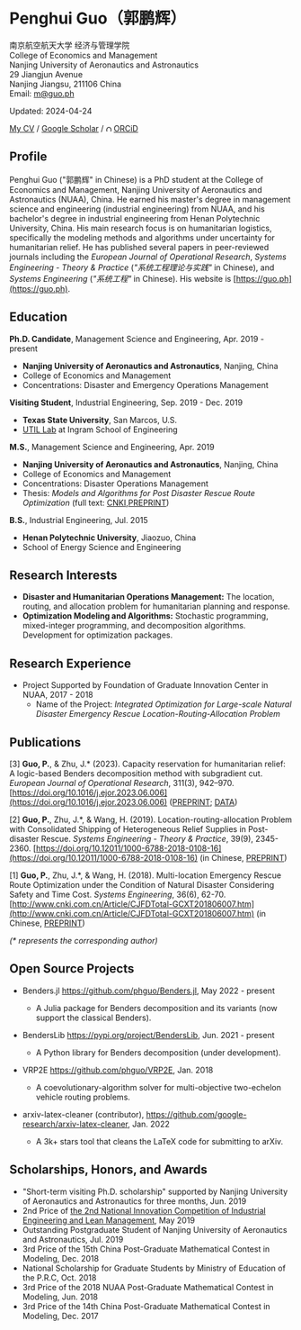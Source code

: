 # Penghui Guo（郭鹏辉）

南京航空航天大学 经济与管理学院<br>
College of Economics and Management<br>
Nanjing University of Aeronautics and Astronautics <br>
29 Jiangjun Avenue<br>
Nanjing Jiangsu, 211106 China<br>
Email: m@guo.ph<br>

Updated: 2024-04-24

[My CV](https://guo.ph/Penghui_Guo_CV.pdf)  / [Google Scholar](https://scholar.google.com/citations?user=RDLsl7AAAAAJ) / [<img src="https://orcid.org/sites/default/files/images/orcid_16x16.png" style="width:.8em;margin-right:.2em;" alt="ORCID iD icon">ORCiD](https://orcid.org/0000-0003-3435-6761)

## Profile

Penghui Guo ("郭鹏辉" in Chinese) is a PhD student at the College of Economics and Management, Nanjing University of Aeronautics and Astronautics (NUAA), China. He earned his master's degree in management science and engineering (industrial engineering) from NUAA, and his bachelor's degree in industrial engineering from Henan Polytechnic University, China. His main research focus is on humanitarian logistics, specifically the modeling methods and algorithms under uncertainty for humanitarian relief. He has published several papers in peer-reviewed journals including the _European Journal of Operational Research_, _Systems Engineering - Theory & Practice_ (_"系统工程理论与实践"_ in Chinese), and _Systems Engineering_ (_"系统工程"_ in Chinese). His website is [https://guo.ph](https://guo.ph).

## Education

__Ph.D. Candidate__, Management Science and Engineering, Apr. 2019 - present
- __Nanjing University of Aeronautics and Astronautics__, Nanjing, China
- College of Economics and Management
- Concentrations: Disaster and Emergency Operations Management

__Visiting Student__, Industrial Engineering, Sep. 2019 - Dec. 2019
- __Texas State University__, San Marcos, U.S.
- [UTIL Lab](https://dong.wp.txstate.edu/) at Ingram School of Engineering

__M.S.__, Management Science and Engineering, Apr. 2019
- __Nanjing University of Aeronautics and Astronautics__, Nanjing, China
- College of Economics and Management
- Concentrations: Disaster Operations Management<br>
- Thesis: _Models and Algorithms for Post Disaster Rescue Route Optimization_ (full text: [CNKI](https://doi.org/10.27239/d.cnki.gnhhu.2019.001191),[PREPRINT](https://guo.ph/publication/zh-MasterThesis.pdf))

__B.S.__, Industrial Engineering, Jul. 2015
- __Henan Polytechnic University__, Jiaozuo, China
- School of Energy Science and Engineering

## Research Interests

- __Disaster and Humanitarian Operations Management:__ The location, routing, and allocation problem for humanitarian planning and response.
- __Optimization Modeling and Algorithms:__ Stochastic programming, mixed-integer programming, and decomposition algorithms. Development for optimization packages.

## Research Experience

- Project Supported by Foundation of Graduate Innovation Center in NUAA, 2017 - 2018
    - Name of the Project: _Integrated Optimization for Large-scale Natural Disaster Emergency Rescue Location-Routing-Allocation Problem_

## Publications

[3] __Guo, P.__, & Zhu, J.* (2023). Capacity reservation for humanitarian relief: A logic-based Benders decomposition method with subgradient cut. _European Journal of Operational Research_, 311(3), 942–970. [https://doi.org/10.1016/j.ejor.2023.06.006](https://doi.org/10.1016/j.ejor.2023.06.006) ([PREPRINT](https://guo.ph/publication/CapacityReservationHumanitarian2023.pdf); [DATA](https://github.com/phguo/cap-res-data))

[2] __Guo, P.__, Zhu, J.*, & Wang, H. (2019). Location-routing-allocation Problem with Consolidated Shipping of Heterogeneous Relief Supplies in Post-disaster Rescue. _Systems Engineering - Theory & Practice_, 39(9), 2345-2360. [https://doi.org/10.12011/1000-6788-2018-0108-16](https://doi.org/10.12011/1000-6788-2018-0108-16) (in Chinese, [PREPRINT](https://guo.ph/publication/zh-LocationRoutingAllocation.pdf))

[1] __Guo, P.__, Zhu, J.*, & Wang, H. (2018). Multi-location Emergency Rescue Route Optimization under the Condition of Natural Disaster Considering Safety and Time Cost. _Systems Engineering_, 36(6), 62-70. [http://www.cnki.com.cn/Article/CJFDTotal-GCXT201806007.htm](http://www.cnki.com.cn/Article/CJFDTotal-GCXT201806007.htm) (in Chinese, [PREPRINT](https://guo.ph/publication/zh-RiskTime.pdf))

_(* represents the corresponding author)_

## Open Source Projects

- Benders.jl https://github.com/phguo/Benders.jl, May 2022 - present
  - A Julia package for Benders decomposition and its variants (now support the classical Benders).

- BendersLib https://pypi.org/project/BendersLib, Jun. 2021 - present
  - A Python library for Benders decomposition (under development).
- VRP2E https://github.com/phguo/VRP2E, Jan. 2018
  - A coevolutionary-algorithm solver for multi-objective two-echelon vehicle routing problems.
- arxiv-latex-cleaner (contributor), https://github.com/google-research/arxiv-latex-cleaner, Jan. 2022
  - A 3k+ stars tool that cleans the LaTeX code for submitting to arXiv. 


## Scholarships, Honors, and Awards

- "Short-term visiting Ph.D. scholarship" supported by Nanjing University of Aeronautics and Astronautics for three months, Jun. 2019
- 2nd Price of [the 2nd National Innovation Competition of Industrial Engineering and Lean Management](http://ielean.cn/), May 2019
- Outstanding Postgraduate Student of Nanjing University of Aeronautics and Astronautics, Jul. 2019
- 3rd Price of the 15th China Post-Graduate Mathematical Contest in Modeling, Dec. 2018
- National Scholarship for Graduate Students by Ministry of Education of the P.R.C, Oct. 2018
- 3rd Price of the 2018 NUAA Post-Graduate Mathematical Contest in Modeling, Jun. 2018
- 3rd Price of the 14th China Post-Graduate Mathematical Contest in Modeling, Dec. 2017
